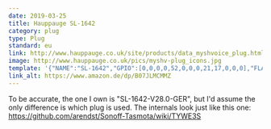 ```yaml
---
date: 2019-03-25
title: Hauppauge SL-1642
category: plug
type: Plug
standard: eu
link: http://www.hauppauge.co.uk/site/products/data_myshvoice_plug.html
image: http://www.hauppauge.co.uk/pics/myshv-plug_icons.jpg
template: '{"NAME":"SL-1642","GPIO":[0,0,0,0,52,0,0,0,21,17,0,0,0],"FLAG":0,"BASE":18}' 
link_alt: https://www.amazon.de/dp/B07JLMCMMZ
---
```


To be accurate, the one I own is "SL-1642-V28.0-GER", but I'd assume the only difference is which plug is used. The internals look just like this one: https://github.com/arendst/Sonoff-Tasmota/wiki/TYWE3S



